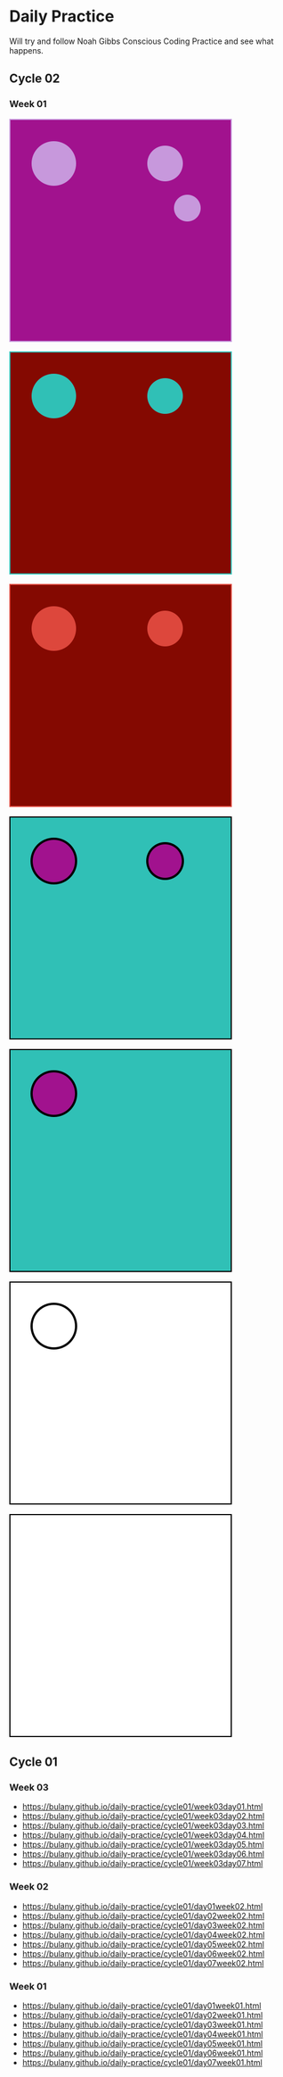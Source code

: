 # Daily Practice

Will try and follow Noah Gibbs Conscious Coding Practice and see what happens.

## Cycle 02

### Week 01
[![Day 7](cycle02/img/week1_day7.svg)](cycle02/week1_day7.html)

[![Day 6](cycle02/img/week1_day6.svg)](cycle02/week1_day6.html)

[![Day 5](cycle02/img/week1_day5.svg)](cycle02/week1_day5.html)

[![Day 4](cycle02/img/week1_day4.svg)](cycle02/week1_day4.html)

[![Day 3](cycle02/img/week1_day3.svg)](cycle02/week1_day3.html)

[![Day 2](cycle02/img/week1_day2.svg)](cycle02/week1_day2.html)

[![Day 1](cycle02/img/week1_day1.svg)](cycle02/week1_day1.html)


## Cycle 01

### Week 03
 - https://bulany.github.io/daily-practice/cycle01/week03day01.html
 - https://bulany.github.io/daily-practice/cycle01/week03day02.html
 - https://bulany.github.io/daily-practice/cycle01/week03day03.html
 - https://bulany.github.io/daily-practice/cycle01/week03day04.html
 - https://bulany.github.io/daily-practice/cycle01/week03day05.html
 - https://bulany.github.io/daily-practice/cycle01/week03day06.html
 - https://bulany.github.io/daily-practice/cycle01/week03day07.html

### Week 02
 - https://bulany.github.io/daily-practice/cycle01/day01week02.html
 - https://bulany.github.io/daily-practice/cycle01/day02week02.html
 - https://bulany.github.io/daily-practice/cycle01/day03week02.html
 - https://bulany.github.io/daily-practice/cycle01/day04week02.html
 - https://bulany.github.io/daily-practice/cycle01/day05week02.html 
 - https://bulany.github.io/daily-practice/cycle01/day06week02.html 
 - https://bulany.github.io/daily-practice/cycle01/day07week02.html 
  
### Week 01
 - https://bulany.github.io/daily-practice/cycle01/day01week01.html
 - https://bulany.github.io/daily-practice/cycle01/day02week01.html
 - https://bulany.github.io/daily-practice/cycle01/day03week01.html
 - https://bulany.github.io/daily-practice/cycle01/day04week01.html
 - https://bulany.github.io/daily-practice/cycle01/day05week01.html
 - https://bulany.github.io/daily-practice/cycle01/day06week01.html
 - https://bulany.github.io/daily-practice/cycle01/day07week01.html
